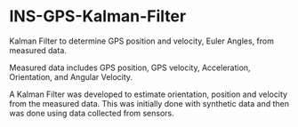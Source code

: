 # INS-GPS-Kalman-Filter
Kalman Filter to determine GPS position and velocity, Euler Angles, from measured data.

Measured data includes GPS position, GPS velocity, Acceleration, Orientation, and Angular Velocity.

A Kalman Filter was developed to estimate orientation, position and velocity from the measured data. This was initially done with synthetic data and then was done using data collected from sensors. 
